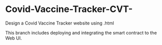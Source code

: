 # Covid-Vaccine-Tracker-CVT-
Design a Covid Vaccine Tracker website using .html

This branch includes deploying and integrating the smart contract to the Web UI.
